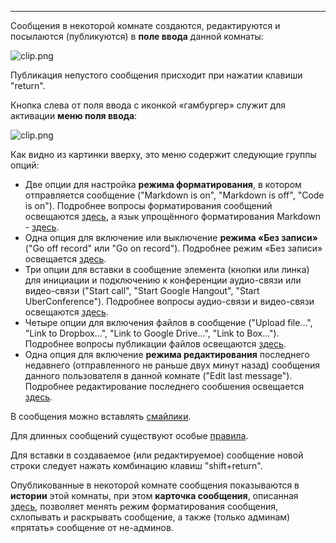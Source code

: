 ***

Сообщения в некоторой комнате создаются, редактируются и посылаются (публикуются) в **поле ввода** данной комнаты:

![clip.png](https://in.kato.im/2212e2bdb4d78fea87c126e14caed378ac1d5226f78e88e0625d5237f611f5c5/clip.png)

Публикация непустого сообщения присходит при нажатии клавиши "return".

Кнопка слева от поля ввода с иконкой «гамбургер» служит для активации **меню поля ввода**:

![clip.png](https://in.kato.im/ea96d2edf13d271c96bf4178427070485599b276b005d1bc17b22ac7ae9f1ef/clip.png)

Как видно из картинки вверху, это меню содержит следующие группы опций:

 - Две опции для настройка **режима форматирования**, в котором отправляется сообщение ("Markdown is on", "Markdown is off", "Code is on"). Подробнее вопросы форматирования сообщений освещаются [здесь](/articles/ru/messages/formatting), а язык упрощённого форматирования Markdown - [здесь](/articles/ru/messages/markdown).
 - Одна опция для включение или выключение **режима «Без записи»** ("Go off record" или "Go on record"). Подробнее режим «Без записи» освещается [здесь](/articles/ru/messages/otr).
 - Три опции для вставки в сообщение элемента (кнопки или линка) для инициации и подключению к конференции аудио-связи или видео-связи ("Start call", "Start Google Hangout", "Start UberConference"). Подробнее вопросы аудио-связи и видео-связи освещаются [здесь](/articles/ru/extra/voice-video).
 - Четыре опции для включения файлов в сообщение ("Upload file...", "Link to Dropbox...", "Link to Google Drive...", "Link to Box..."). Подробнее вопросы публикации файлов освещаются [здесь](/articles/ru/messages/files).
 - Одна опция для включение **режима редактирования** последнего недавнего (отправленного не раньше двух минут назад) сообщения данного пользователя в данной комнате ("Edit last message"). Подробнее редактирование последнего сообшения освещается [здесь](/articles/ru/messages/editing).

В сообщения можно вставлять [смайлики](/articles/ru/messages/emoji-support).

Для длинных сообщений существуют особые [правила](/articles/ru/messages/long).
 
Для вставки в создаваемое (или редактируемое) сообщение новой строки следует нажать комбинацию клавиш "shift+return".

Опубликованные в некоторой комнате сообщения показываются в **истории** этой комнаты, при этом **карточка сообщения**, описанная [здесь](/articles/ru/messages/message-cards), позволяет менять режим форматирования сообщения, схлопывать и раскрывать сообщение, а также (только админам) «прятать» сообщение от не-админов. 


